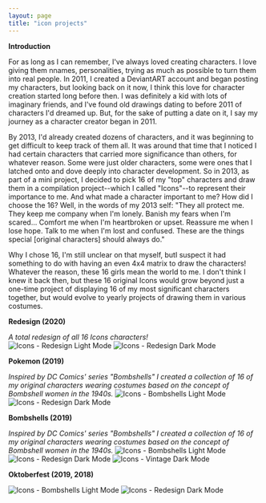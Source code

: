 ```yaml
---
layout: page
title: "icon projects"
---
```


**Introduction**

For as long as I can remember, I've always loved creating characters. I love giving them nnames, personalities, trying as much as possible to turn them into real people. In 2011, I created a DeviantART account and began posting my characters, but looking back on it now, I think this love for character creation started long before then. I was definitely a kid with lots of imaginary friends, and I've found old drawings dating to before 2011 of characters I'd dreamed up. But, for the sake of putting a date on it, I say my journey as a character creator began in 2011.

By 2013, I'd already created dozens of characters, and it was beginning to get difficult to keep track of them all. It was around that time that I noticed I had certain characters that carried more significance than others, for whatever reason. Some were just older characters, some were ones that I latched onto and dove deeply into character development. So in 2013, as part of a mini project, I decided to pick 16 of my "top" characters and draw them in a compilation project--which I called "Icons"--to represent their importance to me. And what made a character important to me? How did I choose the 16? Well, in the words of my 2013 self: "They all protect me. They keep me company when I'm lonely. Banish my fears when I'm scared... Comfort me when I'm heartbroken or upset. Reassure me when I lose hope. Talk to me when I'm lost and confused. These are the things special [original characters] should always do."

Why I chose 16, I'm still unclear on that myself, butI suspect it had something to do with having an even 4x4 matrix to draw the characters! Whatever the reason, these 16 girls mean the world to me. I don't think I knew it back then, but these 16 original Icons would grow beyond just a one-time project of displaying 16 of my most significant characters together, but would evolve to yearly projects of drawing them in various costumes.


**Redesign (2020)**

_A total redesign of all 16 Icons characters!_  
![Icons - Redesign Light Mode](/assets/artwork/IconProjects/Redesign_LightMode.jpg) ![Icons - Redesign Dark Mode](/assets/artwork/IconProjects/Redesign_DarkMode.jpg)

**Pokemon (2019)**

_Inspired by DC Comics' series "Bombshells" I created a collection of 16 of my original characters wearing costumes based on the concept of Bombshell women in the 1940s._ 
![Icons - Bombshells Light Mode](/assets/artwork/IconProjects/Pokemon_LightMode.jpg)
![Icons - Redesign Dark Mode](/assets/artwork/IconProjects/Pokemon_DarkMode.jpg)

**Bombshells (2019)** 

_Inspired by DC Comics' series "Bombshells" I created a collection of 16 of my original characters wearing costumes based on the concept of Bombshell women in the 1940s._ 
![Icons - Bombshells Light Mode](/assets/artwork/IconProjects/Bombshells_LightMode.jpg)
![Icons - Redesign Dark Mode](/assets/artwork/IconProjects/Bombshells_DarkMode.jpg)
![Icons - Vintage Dark Mode](/assets/artwork/IconProjects/Bombshells_VintageMode.jpg)

**Oktoberfest (2019, 2018)**

![Icons - Bombshells Light Mode](/assets/artwork/IconProjects/Oktoberfest_LightMode.jpg)
![Icons - Redesign Dark Mode](/assets/artwork/IconProjects/Oktoberfest_DarkMode.jpg)
